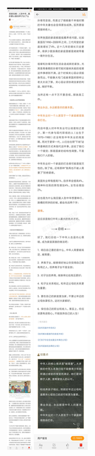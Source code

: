 ![](../../images/2017年11月/GX1110英雄攻略：人到中年，真的要认真培养子女了么.jpg)
![](../../images/2017年11月/GX1110英雄攻略：人到中年，真的要认真培养子女了么2.jpg)
